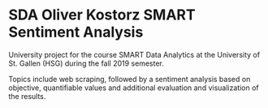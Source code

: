# SDA Oliver Kostorz SMART Sentiment Analysis

University project for the course SMART Data Analytics at the University of St. Gallen (HSG) during the fall 2019 semester.

Topics include web scraping, followed by a sentiment analysis based on objective, quantifiable values and additional evaluation and visualization of the results.

